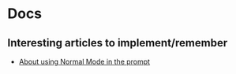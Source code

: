 # Docs

## Interesting articles to implement/remember

- [About using Normal Mode in the prompt](https://blog.viktomas.com/graph/neovim-lsp-rename-normal-mode-keymaps/)
